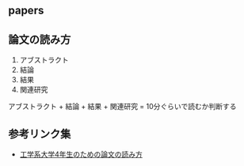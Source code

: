 ## papers

## 論文の読み方

1. アブストラクト
1. 結論
1. 結果
1. 関連研究

アブストラクト + 結論 + 結果 + 関連研究 = 10分ぐらいで読むか判断する

## 参考リンク集
* [工学系大学4年生のための論文の読み方](https://www.slideshare.net/ychtanaka/4-89034938)
